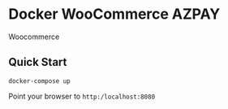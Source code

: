 Docker WooCommerce AZPAY
===

Woocommerce 

Quick Start
---

`docker-compose up`

Point your browser to `http:/localhost:8080`


